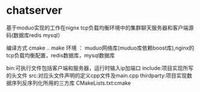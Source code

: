 # chatserver
基于moduo实现的工作在nignx tcp负载均衡环境中的集群聊天服务器和客户端源码(数据库redis mysql）

编译方式
cmake ..
make
环境 ：
muduo网络库(muduo库依赖boost库),nginx的tcp负载均衡配置，redis数据库，mysql数据库

bin:可执行文件包括客户端和服务器，运行时输入ip加端口
include:项目实现所写的头文件
src:对应头文件声明的定义cpp文件及main.cpp
thirdparty:项目实现数据序列反序列化所用的三方库
CMakeLists.txt:cmake

